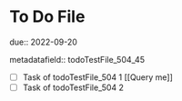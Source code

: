 # To Do File

due:: 2022-09-20

metadatafield:: todoTestFile_504\_45

- [ ] Task of todoTestFile_504 1 [[Query me]]
- [ ] Task of todoTestFile_504 2
